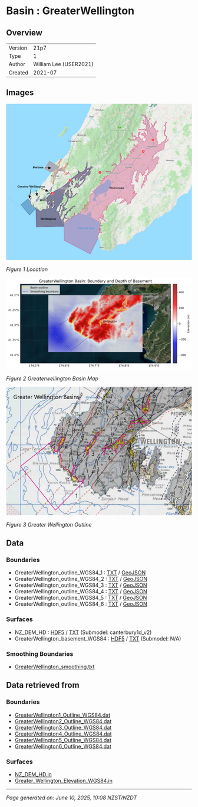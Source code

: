 # Basin : GreaterWellington

## Overview
|         |                     |
|---------|---------------------|
| Version | 21p7           |
| Type    | 1        |
| Author  | William Lee (USER2021)            |
| Created | 2021-07           |


## Images
![](../images/maps/NI_south.png)

*Figure 1 Location*

![](../images/regional/GreaterWellington_basin_map.png)

*Figure 2 Greaterwellington Basin Map*

![](../images/basins/greater_wellington_outline.png)

*Figure 3 Greater Wellington Outline*


## Data
### Boundaries
- GreaterWellington_outline_WGS84_1 : [TXT](../../velocity_modelling/data/regional/GreaterWellington/GreaterWellington_outline_WGS84_1.txt) / [GeoJSON](../../velocity_modelling/data/regional/GreaterWellington/GreaterWellington_outline_WGS84_1.geojson)
- GreaterWellington_outline_WGS84_2 : [TXT](../../velocity_modelling/data/regional/GreaterWellington/GreaterWellington_outline_WGS84_2.txt) / [GeoJSON](../../velocity_modelling/data/regional/GreaterWellington/GreaterWellington_outline_WGS84_2.geojson)
- GreaterWellington_outline_WGS84_3 : [TXT](../../velocity_modelling/data/regional/GreaterWellington/GreaterWellington_outline_WGS84_3.txt) / [GeoJSON](../../velocity_modelling/data/regional/GreaterWellington/GreaterWellington_outline_WGS84_3.geojson)
- GreaterWellington_outline_WGS84_4 : [TXT](../../velocity_modelling/data/regional/GreaterWellington/GreaterWellington_outline_WGS84_4.txt) / [GeoJSON](../../velocity_modelling/data/regional/GreaterWellington/GreaterWellington_outline_WGS84_4.geojson)
- GreaterWellington_outline_WGS84_5 : [TXT](../../velocity_modelling/data/regional/GreaterWellington/GreaterWellington_outline_WGS84_5.txt) / [GeoJSON](../../velocity_modelling/data/regional/GreaterWellington/GreaterWellington_outline_WGS84_5.geojson)
- GreaterWellington_outline_WGS84_6 : [TXT](../../velocity_modelling/data/regional/GreaterWellington/GreaterWellington_outline_WGS84_6.txt) / [GeoJSON](../../velocity_modelling/data/regional/GreaterWellington/GreaterWellington_outline_WGS84_6.geojson)

### Surfaces
- NZ_DEM_HD : [HDF5](../../velocity_modelling/data/global/surface/NZ_DEM_HD.h5) / [TXT](../../velocity_modelling/data/global/surface/NZ_DEM_HD.in) (Submodel: canterbury1d_v2)
- GreaterWellington_basement_WGS84 : [HDF5](../../velocity_modelling/data/regional/GreaterWellington/GreaterWellington_basement_WGS84.h5) / [TXT](../../velocity_modelling/data/regional/GreaterWellington/GreaterWellington_basement_WGS84.in) (Submodel: N/A)

### Smoothing Boundaries
- [GreaterWellington_smoothing.txt](../../velocity_modelling/data/regional/GreaterWellington/GreaterWellington_smoothing.txt)

## Data retrieved from
### Boundaries
- [GreaterWellington1_Outline_WGS84.dat](https://github.com/ucgmsim/Velocity-Model/tree/main/Data/Basins/Greater_Wellington_and_Porirua/v21p7/GreaterWellington1_Outline_WGS84.dat)
- [GreaterWellington2_Outline_WGS84.dat](https://github.com/ucgmsim/Velocity-Model/tree/main/Data/Basins/Greater_Wellington_and_Porirua/v21p7/GreaterWellington2_Outline_WGS84.dat)
- [GreaterWellington3_Outline_WGS84.dat](https://github.com/ucgmsim/Velocity-Model/tree/main/Data/Basins/Greater_Wellington_and_Porirua/v21p7/GreaterWellington3_Outline_WGS84.dat)
- [GreaterWellington4_Outline_WGS84.dat](https://github.com/ucgmsim/Velocity-Model/tree/main/Data/Basins/Greater_Wellington_and_Porirua/v21p7/GreaterWellington4_Outline_WGS84.dat)
- [GreaterWellington5_Outline_WGS84.dat](https://github.com/ucgmsim/Velocity-Model/tree/main/Data/Basins/Greater_Wellington_and_Porirua/v21p7/GreaterWellington5_Outline_WGS84.dat)
- [GreaterWellington6_Outline_WGS84.dat](https://github.com/ucgmsim/Velocity-Model/tree/main/Data/Basins/Greater_Wellington_and_Porirua/v21p7/GreaterWellington6_Outline_WGS84.dat)

### Surfaces
- [NZ_DEM_HD.in](https://github.com/ucgmsim/Velocity-Model/tree/main/Data/DEM/NZ_DEM_HD.in)
- [Greater_Wellington_Elevation_WGS84.in](https://github.com/ucgmsim/Velocity-Model/tree/main/Data/Basins/Greater_Wellington_and_Porirua/v21p7/Greater_Wellington_Elevation_WGS84.in)

---
*Page generated on: June 10, 2025, 10:08 NZST/NZDT*
